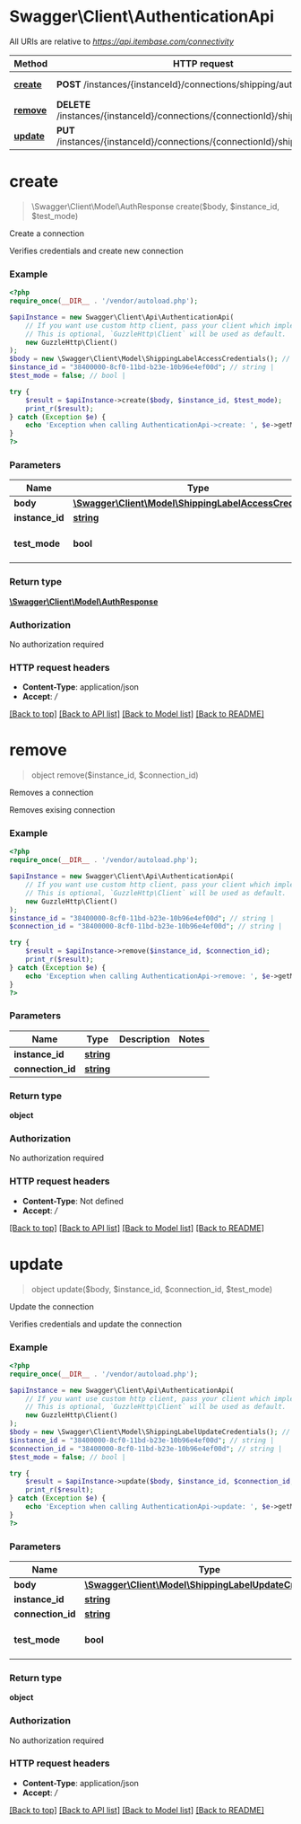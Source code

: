 # Swagger\Client\AuthenticationApi

All URIs are relative to *https://api.itembase.com/connectivity*

Method | HTTP request | Description
------------- | ------------- | -------------
[**create**](AuthenticationApi.md#create) | **POST** /instances/{instanceId}/connections/shipping/auth/v2 | Create a connection
[**remove**](AuthenticationApi.md#remove) | **DELETE** /instances/{instanceId}/connections/{connectionId}/shipping/auth/v2 | Removes a connection
[**update**](AuthenticationApi.md#update) | **PUT** /instances/{instanceId}/connections/{connectionId}/shipping/auth/v2 | Update the connection

# **create**
> \Swagger\Client\Model\AuthResponse create($body, $instance_id, $test_mode)

Create a connection

Verifies credentials and create new connection

### Example
```php
<?php
require_once(__DIR__ . '/vendor/autoload.php');

$apiInstance = new Swagger\Client\Api\AuthenticationApi(
    // If you want use custom http client, pass your client which implements `GuzzleHttp\ClientInterface`.
    // This is optional, `GuzzleHttp\Client` will be used as default.
    new GuzzleHttp\Client()
);
$body = new \Swagger\Client\Model\ShippingLabelAccessCredentials(); // \Swagger\Client\Model\ShippingLabelAccessCredentials | 
$instance_id = "38400000-8cf0-11bd-b23e-10b96e4ef00d"; // string | 
$test_mode = false; // bool | 

try {
    $result = $apiInstance->create($body, $instance_id, $test_mode);
    print_r($result);
} catch (Exception $e) {
    echo 'Exception when calling AuthenticationApi->create: ', $e->getMessage(), PHP_EOL;
}
?>
```

### Parameters

Name | Type | Description  | Notes
------------- | ------------- | ------------- | -------------
 **body** | [**\Swagger\Client\Model\ShippingLabelAccessCredentials**](../Model/ShippingLabelAccessCredentials.md)|  |
 **instance_id** | [**string**](../Model/.md)|  |
 **test_mode** | **bool**|  | [optional] [default to false]

### Return type

[**\Swagger\Client\Model\AuthResponse**](../Model/AuthResponse.md)

### Authorization

No authorization required

### HTTP request headers

 - **Content-Type**: application/json
 - **Accept**: */*

[[Back to top]](#) [[Back to API list]](../../README.md#documentation-for-api-endpoints) [[Back to Model list]](../../README.md#documentation-for-models) [[Back to README]](../../README.md)

# **remove**
> object remove($instance_id, $connection_id)

Removes a connection

Removes exising connection

### Example
```php
<?php
require_once(__DIR__ . '/vendor/autoload.php');

$apiInstance = new Swagger\Client\Api\AuthenticationApi(
    // If you want use custom http client, pass your client which implements `GuzzleHttp\ClientInterface`.
    // This is optional, `GuzzleHttp\Client` will be used as default.
    new GuzzleHttp\Client()
);
$instance_id = "38400000-8cf0-11bd-b23e-10b96e4ef00d"; // string | 
$connection_id = "38400000-8cf0-11bd-b23e-10b96e4ef00d"; // string | 

try {
    $result = $apiInstance->remove($instance_id, $connection_id);
    print_r($result);
} catch (Exception $e) {
    echo 'Exception when calling AuthenticationApi->remove: ', $e->getMessage(), PHP_EOL;
}
?>
```

### Parameters

Name | Type | Description  | Notes
------------- | ------------- | ------------- | -------------
 **instance_id** | [**string**](../Model/.md)|  |
 **connection_id** | [**string**](../Model/.md)|  |

### Return type

**object**

### Authorization

No authorization required

### HTTP request headers

 - **Content-Type**: Not defined
 - **Accept**: */*

[[Back to top]](#) [[Back to API list]](../../README.md#documentation-for-api-endpoints) [[Back to Model list]](../../README.md#documentation-for-models) [[Back to README]](../../README.md)

# **update**
> object update($body, $instance_id, $connection_id, $test_mode)

Update the connection

Verifies credentials and update the connection

### Example
```php
<?php
require_once(__DIR__ . '/vendor/autoload.php');

$apiInstance = new Swagger\Client\Api\AuthenticationApi(
    // If you want use custom http client, pass your client which implements `GuzzleHttp\ClientInterface`.
    // This is optional, `GuzzleHttp\Client` will be used as default.
    new GuzzleHttp\Client()
);
$body = new \Swagger\Client\Model\ShippingLabelUpdateCredentials(); // \Swagger\Client\Model\ShippingLabelUpdateCredentials | 
$instance_id = "38400000-8cf0-11bd-b23e-10b96e4ef00d"; // string | 
$connection_id = "38400000-8cf0-11bd-b23e-10b96e4ef00d"; // string | 
$test_mode = false; // bool | 

try {
    $result = $apiInstance->update($body, $instance_id, $connection_id, $test_mode);
    print_r($result);
} catch (Exception $e) {
    echo 'Exception when calling AuthenticationApi->update: ', $e->getMessage(), PHP_EOL;
}
?>
```

### Parameters

Name | Type | Description  | Notes
------------- | ------------- | ------------- | -------------
 **body** | [**\Swagger\Client\Model\ShippingLabelUpdateCredentials**](../Model/ShippingLabelUpdateCredentials.md)|  |
 **instance_id** | [**string**](../Model/.md)|  |
 **connection_id** | [**string**](../Model/.md)|  |
 **test_mode** | **bool**|  | [optional] [default to false]

### Return type

**object**

### Authorization

No authorization required

### HTTP request headers

 - **Content-Type**: application/json
 - **Accept**: */*

[[Back to top]](#) [[Back to API list]](../../README.md#documentation-for-api-endpoints) [[Back to Model list]](../../README.md#documentation-for-models) [[Back to README]](../../README.md)

